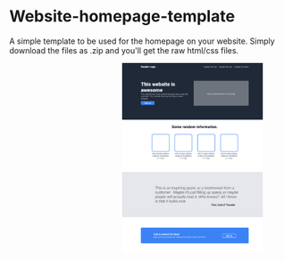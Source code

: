 # Website-homepage-template
A simple template to be used for the homepage on your website.
Simply download the files as .zip and you'll get the raw html/css files.

<img src="images/example.png" width="400" style="height:50%;width:50%;padding-left:40%">

